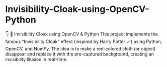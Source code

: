 # Invisibility-Cloak-using-OpenCV-Python
👇  🧥 Invisibility Cloak using OpenCV &amp; Python  This project implements the famous “Invisibility Cloak” effect (inspired by Harry Potter 🪄) using Python, OpenCV, and NumPy. The idea is to make a red-colored cloth (or object) disappear and replace it with the pre-captured background, creating an invisibility illusion in real-time.
